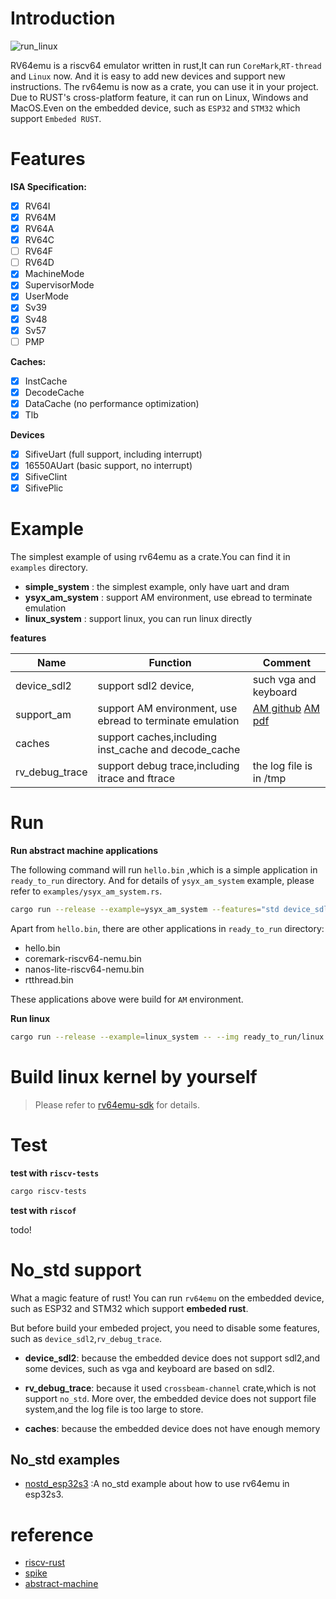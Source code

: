# Introduction
![run_linux](https://cdn.jsdelivr.net/gh/leesum1/doc/img/leesum1.gif)

RV64emu is a riscv64 emulator written in rust,It can run `CoreMark`,`RT-thread` and `Linux` now. And it is easy to add new devices and support new instructions. The rv64emu is now as a crate, you can use it in your project. Due to RUST's cross-platform feature, it can run on Linux, Windows and MacOS.Even on the embedded device, such as `ESP32` and `STM32` which support `Embeded RUST`.

# Features
**ISA Specification:**
- [x] RV64I
- [x] RV64M
- [x] RV64A
- [x] RV64C
- [ ] RV64F
- [ ] RV64D
- [x] MachineMode
- [x] SupervisorMode
- [x] UserMode
- [x] Sv39
- [x] Sv48
- [x] Sv57
- [ ] PMP

**Caches:**
- [x] InstCache
- [x] DecodeCache
- [x] DataCache (no performance optimization)
- [x] Tlb

**Devices**
- [x] SifiveUart (full support, including interrupt)
- [x] 16550AUart (basic support, no interrupt)
- [x] SifiveClint
- [x] SifivePlic

# Example
The simplest example of using rv64emu as a crate.You can find it in `examples` directory.

+ **simple_system**  : the simplest example, only have uart and dram
+ **ysyx_am_system** : support AM environment, use ebread to terminate emulation
+ **linux_system** : support linux, you can run linux directly


**features**

|Name|Function|Comment|
|----|--------|-------|
|device_sdl2|support sdl2 device,|such vga and keyboard|
|support_am|support AM environment, use ebread to terminate emulation|[AM github](https://github.com/NJU-ProjectN/abstract-machine) [AM pdf](https://oscpu.github.io/ysyx/events/2021-07-13_AM_Difftest/AM%E8%A3%B8%E6%9C%BA%E8%BF%90%E8%A1%8C%E6%97%B6%E7%8E%AF%E5%A2%83.pdf)|
|caches|support caches,including inst_cache and decode_cache||
|rv_debug_trace|support debug trace,including itrace and ftrace|the log file is in /tmp|



# Run

**Run abstract machine applications**

The following command will run `hello.bin` ,which is a simple application in `ready_to_run` directory. And for details of `ysyx_am_system` example, please refer to `examples/ysyx_am_system.rs`.

```bash
cargo run --release --example=ysyx_am_system --features="std device_sdl2" -- --img ready_to_run/hello.bin
```

Apart from `hello.bin`, there are other applications in `ready_to_run` directory:
- hello.bin
- coremark-riscv64-nemu.bin
- nanos-lite-riscv64-nemu.bin
- rtthread.bin

These applications above were build for `AM` environment.


**Run linux**
```bash
cargo run --release --example=linux_system -- --img ready_to_run/linux.elf
```
# Build linux kernel by yourself
> Please refer to [rv64emu-sdk](https://github.com/leesum1/rv64emu-sdk) for details.

# Test
**test with `riscv-tests`**

```bash
cargo riscv-tests
```
**test with `riscof`**

todo! 


# No_std support

What a magic feature of rust! You can run `rv64emu` on the embedded device, such as ESP32 and STM32 which support **embeded rust**.

But before build your embeded project, you need to disable some features, such as `device_sdl2`,`rv_debug_trace`.
+ **device_sdl2**: because the embedded device does not support sdl2,and some devices, such as vga and keyboard are based on sdl2.

+ **rv_debug_trace**: because it used `crossbeam-channel` crate,which is not support `no_std`. More over, the embedded device does not support file system,and the log file is too large to store.

+ **caches**: because the embedded device does not have enough memory

## No_std examples
+ [nostd_esp32s3](https://github.com/leesum1/rv64emu_nostd_esp32s3) :A no_std example about how to use rv64emu in esp32s3.


# reference
- [riscv-rust](https://github.com/takahirox/riscv-rust)
- [spike](https://github.com/riscv-software-src/riscv-isa-sim)
- [abstract-machine](https://github.com/NJU-ProjectN/abstract-machine)

